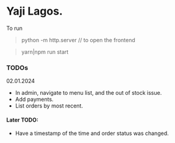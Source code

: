 # Yaji Lagos.

To run
> python -m http.server // to open the frontend

> yarn|npm run start


### TODOs
02.01.2024
* In admin, navigate to menu list, and the out of stock issue.
* Add payments.
* List orders by most recent.


#### Later TODO:
* Have a timestamp of the time and order status was changed.